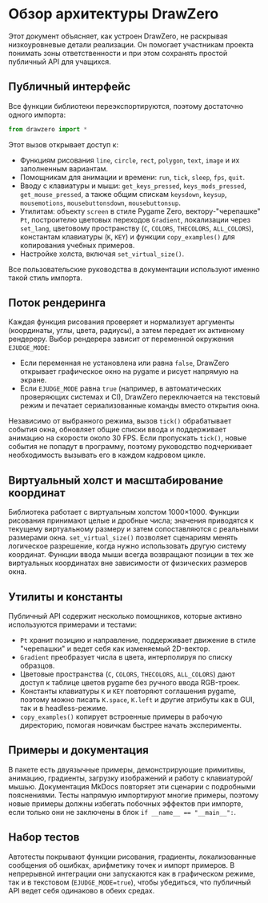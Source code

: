 # Обзор архитектуры DrawZero

Этот документ объясняет, как устроен DrawZero, не раскрывая низкоуровневые детали реализации. Он помогает участникам проекта понимать зоны ответственности и при этом сохранять простой публичный API для учащихся.

## Публичный интерфейс

Все функции библиотеки переэкспортируются, поэтому достаточно одного импорта:

```python
from drawzero import *
```

Этот вызов открывает доступ к:

* Функциям рисования `line`, `circle`, `rect`, `polygon`, `text`, `image` и их заполненным вариантам.
* Помощникам для анимации и времени: `run`, `tick`, `sleep`, `fps`, `quit`.
* Вводу с клавиатуры и мыши: `get_keys_pressed`, `keys_mods_pressed`, `get_mouse_pressed`, а также общим спискам `keysdown`, `keysup`, `mousemotions`, `mousebuttonsdown`, `mousebuttonsup`.
* Утилитам: объекту `screen` в стиле Pygame Zero, вектору-"черепашке" `Pt`, построителю цветовых переходов `Gradient`, локализации через `set_lang`, цветовому пространству (`C`, `COLORS`, `THECOLORS`, `ALL_COLORS`), константам клавиатуры (`K`, `KEY`) и функции `copy_examples()` для копирования учебных примеров.
* Настройке холста, включая `set_virtual_size()`.

Все пользовательские руководства в документации используют именно такой стиль импорта.

## Поток рендеринга

Каждая функция рисования проверяет и нормализует аргументы (координаты, углы, цвета, радиусы), а затем передает их активному рендереру. Выбор рендерера зависит от переменной окружения `EJUDGE_MODE`:

* Если переменная не установлена или равна `false`, DrawZero открывает графическое окно на pygame и рисует напрямую на экране.
* Если `EJUDGE_MODE` равна `true` (например, в автоматических проверяющих системах и CI), DrawZero переключается на текстовый режим и печатает сериализованные команды вместо открытия окна.

Независимо от выбранного режима, вызов `tick()` обрабатывает события окна, обновляет общие списки ввода и поддерживает анимацию на скорости около 30 FPS. Если пропускать `tick()`, новые события не попадут в программу, поэтому руководство подчеркивает необходимость вызывать его в каждом кадровом цикле.

## Виртуальный холст и масштабирование координат

Библиотека работает с виртуальным холстом 1000×1000. Функции рисования принимают целые и дробные числа; значения приводятся к текущему виртуальному размеру и затем сопоставляются с реальными размерами окна. `set_virtual_size()` позволяет сценариям менять логическое разрешение, когда нужно использовать другую систему координат. Функции ввода мыши всегда возвращают позиции в тех же виртуальных координатах вне зависимости от физических размеров окна.

## Утилиты и константы

Публичный API содержит несколько помощников, которые активно используются примерами и тестами:

* `Pt` хранит позицию и направление, поддерживает движение в стиле "черепашки" и ведет себя как изменяемый 2D-вектор.
* `Gradient` преобразует числа в цвета, интерполируя по списку образцов.
* Цветовые пространства (`C`, `COLORS`, `THECOLORS`, `ALL_COLORS`) дают доступ к таблице цветов pygame без ручного ввода RGB-троек.
* Константы клавиатуры `K` и `KEY` повторяют соглашения pygame, поэтому можно писать `K.space`, `K.left` и другие атрибуты как в GUI, так и в headless-режиме.
* `copy_examples()` копирует встроенные примеры в рабочую директорию, помогая новичкам быстрее начать эксперименты.

## Примеры и документация

В пакете есть двуязычные примеры, демонстрирующие примитивы, анимацию, градиенты, загрузку изображений и работу с клавиатурой/мышью. Документация MkDocs повторяет эти сценарии с подробными пояснениями. Тесты напрямую импортируют многие примеры, поэтому новые примеры должны избегать побочных эффектов при импорте, если только они не заключены в блок `if __name__ == "__main__":`.

## Набор тестов

Автотесты покрывают функции рисования, градиенты, локализованные сообщения об ошибках, арифметику точек и импорт примеров. В непрерывной интеграции они запускаются как в графическом режиме, так и в текстовом (`EJUDGE_MODE=true`), чтобы убедиться, что публичный API ведет себя одинаково в обеих средах.
